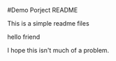 #Demo Porject README

This is a simple readme files

hello friend

I hope this isn't much of a problem.